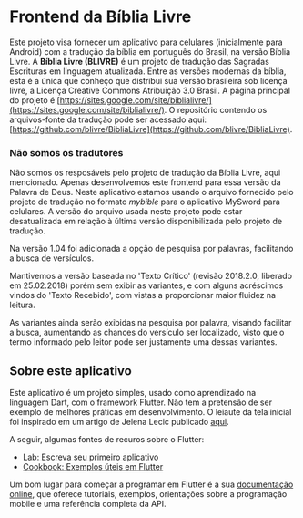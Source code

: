 # Frontend da Bíblia Livre

Este projeto visa fornecer um aplicativo para celulares (inicialmente para Android) com a tradução da bíblia em português do Brasil, na versão Bíblia Livre. A **Bíblia Livre (BLIVRE)**  é um projeto de tradução das Sagradas Escrituras em linguagem atualizada. Entre as versões modernas da bíblia, esta é a única que conheço que distribui sua versão brasileira sob licença livre, a Licença Creative Commons Atribuição 3.0 Brasil. A página principal do projeto é  [https://sites.google.com/site/biblialivre/](https://sites.google.com/site/biblialivre/). O repositório contendo os arquivos-fonte da tradução pode ser acessado aqui: [https://github.com/blivre/BibliaLivre](https://github.com/blivre/BibliaLivre).


### Não somos os tradutores

Não somos os resposáveis pelo projeto de tradução da Bíblia Livre, aqui mencionado. Apenas desenvolvemos este frontend para essa versão da Palavra de Deus. Neste aplicativo estamos usando o arquivo fornecido pelo projeto de tradução no formato *mybible* para o aplicativo MySword para celulares. A versão do arquivo usada neste projeto pode estar desatualizada em relação à última versão disponibilizada pelo projeto de tradução.

Na versão 1.04 foi adicionada a opção de pesquisa por palavras, facilitando a busca de versículos. 

Mantivemos a versão baseada no 'Texto Crítico' (revisão 2018.2.0, liberado em 25.02.2018) porém sem exibir as variantes, e com alguns acréscimos vindos do 'Texto Recebido', com vistas a proporcionar maior fluidez na leitura.

As variantes ainda serão exibidas na pesquisa por palavra, visando facilitar a busca, aumentando as chances do versículo ser localizado, visto que o termo informado pelo leitor pode ser justamente uma dessas variantes. 


## Sobre este aplicativo

Este aplicativo é um projeto simples, usado como aprendizado na linguagem Dart, com o framework Flutter. Não tem a pretensão de ser exemplo de melhores práticas em desenvolvimento. O leiaute da tela inicial foi inspirado em um artigo de Jelena Lecic publicado [aqui](https://medium.com/@jelenaaa.lecic/complex-layout-in-flutter-example-8c50e81d5aa9).
 

A seguir, algumas fontes de recuros sobre o Flutter:

- [Lab: Escreva seu primeiro aplicativo](https://flutter.dev/docs/get-started/codelab)
- [Cookbook: Exemplos úteis em Flutter](https://flutter.dev/docs/cookbook)

Um bom lugar para começar a programar em Flutter é a sua [documentação online](https://flutter.dev/docs), que oferece tutoriais, exemplos, orientações sobre a programação mobile e uma referência completa da API.

